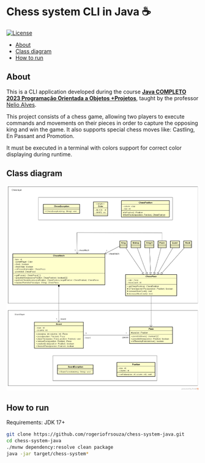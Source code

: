 # Chess system CLI in Java ☕

[![License](https://img.shields.io/npm/l/react)](https://github.com/rogeriofrsouza/chess-system-java/blob/main/LICENSE)
<!--toc:start-->

- [About](#about)
- [Class diagram](#class-diagram)
- [How to run](#how-to-run)
<!--toc:end-->

## About

This is a CLI application developed during the course [**Java COMPLETO 2023 Programação Orientada a Objetos +Projetos**](https://www.udemy.com/course/java-curso-completo/), taught by the professor [Nelio Alves](https://www.udemy.com/user/nelio-alves/ "Perfil do Nelio Alves na Udemy").

This project consists of a chess game, allowing two players to execute commands and movements on their pieces in order to capture the opposing king and win the game.
It also supports special chess moves like: Castling, En Passant and Promotion.

It must be executed in a terminal with colors support for correct color displaying during runtime.

## Class diagram

![Class diagram](https://raw.githubusercontent.com/rogeriofrsouza/java-poo/main/assets/chess-system-design.png)

## How to run

Requirements: JDK 17+

```sh
git clone https://github.com/rogeriofrsouza/chess-system-java.git
cd chess-system-java
./mvnw dependency:resolve clean package
java -jar target/chess-system*
```
